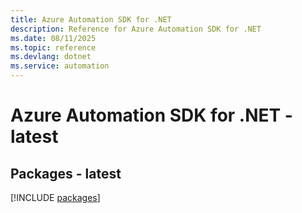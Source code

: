 ```yaml
---
title: Azure Automation SDK for .NET
description: Reference for Azure Automation SDK for .NET
ms.date: 08/11/2025
ms.topic: reference
ms.devlang: dotnet
ms.service: automation
---
```

# Azure Automation SDK for .NET - latest
## Packages - latest
[!INCLUDE [packages](automation-index.md)]